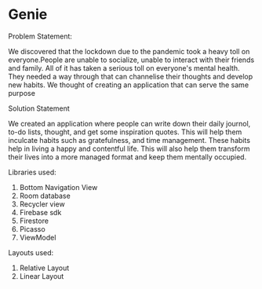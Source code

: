 # Genie
Problem Statement:

We discovered that the lockdown due to the pandemic took a heavy toll on everyone.People are unable to socialize, unable to interact with their friends and family. All of it has taken a serious toll on everyone's mental health.
They needed a way through that can channelise their thoughts and develop new habits.
We thought of creating an application that can serve the same purpose

Solution Statement

We created an application where people can write down their daily journol, to-do lists, thought, and get some inspiration quotes.
This will help them inculcate habits such as gratefulness, and time management.
These habits help in living a happy and contentful life. This will also help them transform their lives into a more managed format and keep them mentally occupied.

Libraries used:
1. Bottom Navigation View
2. Room database
4. Recycler view
5. Firebase sdk
6. Firestore
7. Picasso
8. ViewModel

Layouts used:
1. Relative Layout
2. Linear Layout

